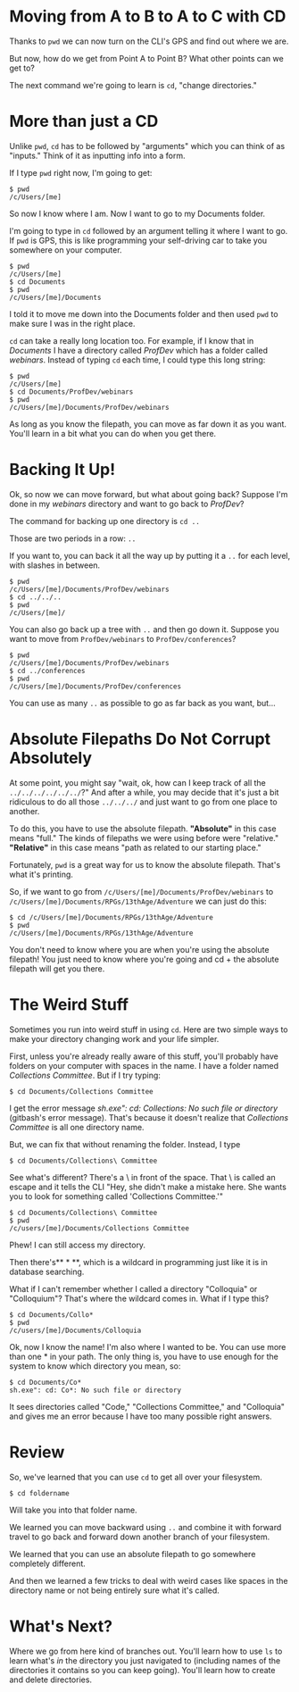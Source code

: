 # Moving from A to B to A to C with CD

Thanks to `pwd` we can now turn on the CLI's GPS and find out where we are.

But now, how do we get from Point A to Point B? What other points can we get to?

The next command we're going to learn is `cd`, "change directories."

# More than just a CD

Unlike `pwd`, `cd` has to be followed by "arguments" which you can think of as "inputs." Think of it as inputting info into a form.

If I type `pwd` right now, I'm going to get:

    $ pwd
    /c/Users/[me]

So now I know where I am. Now I want to go to my Documents folder.

I'm going to type in `cd` followed by an argument telling it where I want to go. If `pwd` is GPS, this is like programming your self-driving car to take you somewhere on your computer.

    $ pwd
    /c/Users/[me]
    $ cd Documents
    $ pwd
    /c/Users/[me]/Documents

I told it to move me down into the Documents folder and then used `pwd` to make sure I was in the right place.

`cd` can take a really long location too. For example, if I know that in *Documents* I have a directory called *ProfDev* which has a folder called *webinars*. Instead of typing `cd` each time, I could type this long string:

    $ pwd
    /c/Users/[me]
    $ cd Documents/ProfDev/webinars
    $ pwd
    /c/Users/[me]/Documents/ProfDev/webinars

As long as you know the filepath, you can move as far down it as you want. You'll learn in a bit what you can do when you get there.

# Backing It Up!

Ok, so now we can move forward, but what about going back? Suppose I'm done in my *webinars* directory and want to go back to *ProfDev*?

The command for backing up one directory is `cd ..`

Those are two periods in a row: `..`

If you want to, you can back it all the way up by putting it a `..` for each level, with slashes in between.

    $ pwd
    /c/Users/[me]/Documents/ProfDev/webinars
    $ cd ../../..
    $ pwd
    /c/Users/[me]/

You can also go back up a tree with `..` and then go down it. Suppose you want to move from `ProfDev/webinars` to `ProfDev/conferences`?

    $ pwd
    /c/Users/[me]/Documents/ProfDev/webinars
    $ cd ../conferences
    $ pwd
    /c/Users/[me]/Documents/ProfDev/conferences

You can use as many `..` as possible to go as far back as you want, but...

# Absolute Filepaths Do Not Corrupt Absolutely

At some point, you might say "wait, ok, how can I keep track of all the `../../../../../../`?" And after a while, you may decide that it's just a bit ridiculous to do all those `../../../` and just want to go from one place to another.

To do this, you have to use the absolute filepath. **"Absolute"** in this case means "full." The kinds of filepaths we were using before were "relative." **"Relative"** in this case means "path as related to our starting place."

Fortunately, `pwd` is a great way for us to know the absolute filepath. That's what it's printing.

So, if we want to go from `/c/Users/[me]/Documents/ProfDev/webinars` to `/c/Users/[me]/Documents/RPGs/13thAge/Adventure` we can just do this:

    $ cd /c/Users/[me]/Documents/RPGs/13thAge/Adventure
    $ pwd
    /c/Users/[me]/Documents/RPGs/13thAge/Adventure

You don't need to know where you are when you're using the absolute filepath! You just need to know where you're going and cd + the absolute filepath will get you there.

# The Weird Stuff

Sometimes you run into weird stuff in using `cd`. Here are two simple ways to make your directory changing work and your life simpler.

First, unless you're already really aware of this stuff, you'll probably have folders on your computer with spaces in the name. I have a folder named *Collections Committee*. But if I try typing:

    $ cd Documents/Collections Committee

I get the error message *sh.exe": cd: Collections: No such file or directory* (gitbash's error message). That's because it doesn't realize that *Collections Committee* is all one directory name.

But, we can fix that without renaming the folder. Instead, I type

    $ cd Documents/Collections\ Committee

See what's different? There's a \\ in front of the space. That \\ is called an escape and it tells the CLI "Hey, she didn't make a mistake here. She wants you to look for something called 'Collections Committee.'"

    $ cd Documents/Collections\ Committee
    $ pwd
    /c/users/[me]/Documents/Collections Committee

Phew! I can still access my directory.

Then there's** \* **, which is a wildcard in programming just like it is in database searching.

What if I can't remember whether I called a directory "Colloquia" or "Colloquium"? That's where the wildcard comes in. What if I type this?

    $ cd Documents/Collo*
    $ pwd
    /c/users/[me]/Documents/Colloquia

Ok, now I know the name! I'm also where I wanted to be. You can use more than one \* in your path. The only thing is, you have to use enough for the system to know which directory you mean, so:

    $ cd Documents/Co*
    sh.exe": cd: Co*: No such file or directory

It sees directories called "Code," "Collections Committee," and "Colloquia" and gives me an error because I have too many possible right answers.

# Review

So, we've learned that you can use `cd` to get all over your filesystem.

    $ cd foldername

Will take you into that folder name.

We learned you can move backward using `..` and combine it with forward travel to go back and forward down another branch of your filesystem.

We learned that you can use an absolute filepath to go somewhere completely different.

And then we learned a few tricks to deal with weird cases like spaces in the directory name or not being entirely sure what it's called.

# What's Next?

Where we go from here kind of branches out. You'll learn how to use `ls` to learn what's *in* the directory you just navigated to (including names of the directories it contains so you can keep going). You'll learn how to create and delete directories.